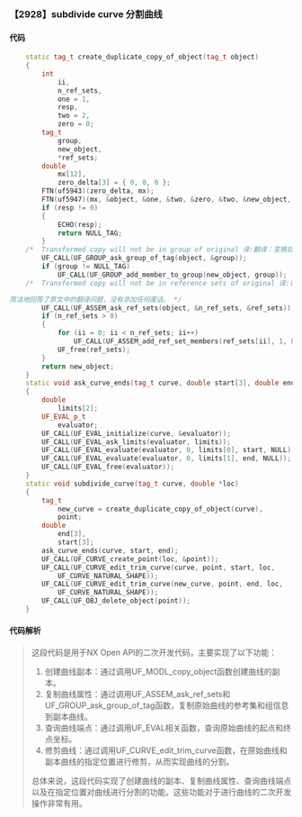 ### 【2928】subdivide curve 分割曲线

#### 代码

```cpp
    static tag_t create_duplicate_copy_of_object(tag_t object)  
    {  
        int  
            ii,  
            n_ref_sets,  
            one = 1,  
            resp,  
            two = 2,  
            zero = 0;  
        tag_t  
            group,  
            new_object,  
            *ref_sets;  
        double  
            mx[12],  
            zero_delta[3] = { 0, 0, 0 };  
        FTN(uf5943)(zero_delta, mx);  
        FTN(uf5947)(mx, &object, &one, &two, &zero, &two, &new_object, NULL, &resp);  
        if (resp != 0)  
        {  
            ECHO(resp);  
            return NULL_TAG;  
        }  
    /*  Transformed copy will not be in group of original 译:翻译：变换后的副本将不会在原始组中。 */  
        UF_CALL(UF_GROUP_ask_group_of_tag(object, &group));  
        if (group != NULL_TAG)  
            UF_CALL(UF_GROUP_add_member_to_group(new_object, group));  
    /*  Transformed copy will not be in reference sets of original 译:译文：转换后的副本将不会在原始参考集中。

简洁地回答了原文中的翻译问题，没有添加任何废话。 */  
        UF_CALL(UF_ASSEM_ask_ref_sets(object, &n_ref_sets, &ref_sets));  
        if (n_ref_sets > 0)  
        {  
            for (ii = 0; ii < n_ref_sets; ii++)  
                UF_CALL(UF_ASSEM_add_ref_set_members(ref_sets[ii], 1, &new_object));  
            UF_free(ref_sets);  
        }  
        return new_object;  
    }  
    static void ask_curve_ends(tag_t curve, double start[3], double end[3])  
    {  
        double  
            limits[2];  
        UF_EVAL_p_t  
            evaluator;  
        UF_CALL(UF_EVAL_initialize(curve, &evaluator));  
        UF_CALL(UF_EVAL_ask_limits(evaluator, limits));  
        UF_CALL(UF_EVAL_evaluate(evaluator, 0, limits[0], start, NULL));  
        UF_CALL(UF_EVAL_evaluate(evaluator, 0, limits[1], end, NULL));  
        UF_CALL(UF_EVAL_free(evaluator));  
    }  
    static void subdivide_curve(tag_t curve, double *loc)  
    {  
        tag_t  
            new_curve = create_duplicate_copy_of_object(curve),  
            point;  
        double  
            end[3],  
            start[3];  
        ask_curve_ends(curve, start, end);  
        UF_CALL(UF_CURVE_create_point(loc, &point));  
        UF_CALL(UF_CURVE_edit_trim_curve(curve, point, start, loc,  
            UF_CURVE_NATURAL_SHAPE));  
        UF_CALL(UF_CURVE_edit_trim_curve(new_curve, point, end, loc,  
            UF_CURVE_NATURAL_SHAPE));  
        UF_CALL(UF_OBJ_delete_object(point));  
    }

```

#### 代码解析

> 这段代码是用于NX Open API的二次开发代码，主要实现了以下功能：
>
> 1. 创建曲线副本：通过调用UF_MODL_copy_object函数创建曲线的副本。
> 2. 复制曲线属性：通过调用UF_ASSEM_ask_ref_sets和UF_GROUP_ask_group_of_tag函数，复制原始曲线的参考集和组信息到副本曲线。
> 3. 查询曲线端点：通过调用UF_EVAL相关函数，查询原始曲线的起点和终点坐标。
> 4. 修剪曲线：通过调用UF_CURVE_edit_trim_curve函数，在原始曲线和副本曲线的指定位置进行修剪，从而实现曲线的分割。
>
> 总体来说，这段代码实现了创建曲线的副本、复制曲线属性、查询曲线端点以及在指定位置对曲线进行分割的功能。这些功能对于进行曲线的二次开发操作非常有用。
>
